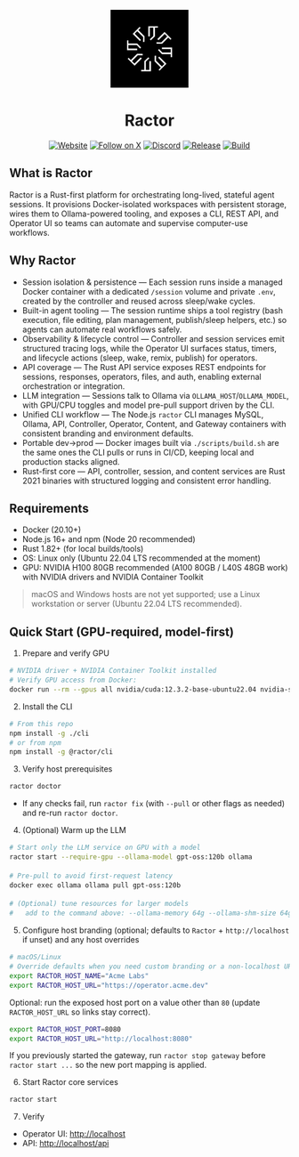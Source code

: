 <p align="center">
  <img src="assets/logo.png" alt="Ractor logo" width="140" />
</p>
<h1 align="center">Ractor</h1>

<p align="center">
  <a href="https://ractorlabs.com/"><img src="https://img.shields.io/badge/website-ractorlabs.com-0A66C2?logo=google-chrome&logoColor=white" alt="Website" /></a>
  <a href="https://x.com/ractorlabs"><img src="https://img.shields.io/badge/Follow-@ractorlabs-000000?logo=x&logoColor=white" alt="Follow on X" /></a>
  <a href="https://discord.gg/jTpP6PgZtt"><img src="https://img.shields.io/badge/Discord-join-5865F2?logo=discord&logoColor=white" alt="Discord" /></a>
  <a href="https://github.com/Ractorlabs/ractor/releases"><img src="https://img.shields.io/github/v/release/Ractorlabs/ractor?display_name=tag&sort=semver" alt="Release" /></a>
  <a href="https://github.com/Ractorlabs/ractor/actions/workflows/build.yml"><img src="https://github.com/Ractorlabs/ractor/actions/workflows/build.yml/badge.svg" alt="Build" /></a>

</p>

## What is Ractor

Ractor is a Rust-first platform for orchestrating long-lived, stateful agent sessions. It provisions Docker-isolated workspaces with persistent storage, wires them to Ollama-powered tooling, and exposes a CLI, REST API, and Operator UI so teams can automate and supervise computer-use workflows.

## Why Ractor

- Session isolation & persistence — Each session runs inside a managed Docker container with a dedicated `/session` volume and private `.env`, created by the controller and reused across sleep/wake cycles.
- Built-in agent tooling — The session runtime ships a tool registry (bash execution, file editing, plan management, publish/sleep helpers, etc.) so agents can automate real workflows safely.
- Observability & lifecycle control — Controller and session services emit structured tracing logs, while the Operator UI surfaces status, timers, and lifecycle actions (sleep, wake, remix, publish) for operators.
- API coverage — The Rust API service exposes REST endpoints for sessions, responses, operators, files, and auth, enabling external orchestration or integration.
- LLM integration — Sessions talk to Ollama via `OLLAMA_HOST`/`OLLAMA_MODEL`, with GPU/CPU toggles and model pre-pull support driven by the CLI.
- Unified CLI workflow — The Node.js `ractor` CLI manages MySQL, Ollama, API, Controller, Operator, Content, and Gateway containers with consistent branding and environment defaults.
- Portable dev→prod — Docker images built via `./scripts/build.sh` are the same ones the CLI pulls or runs in CI/CD, keeping local and production stacks aligned.
- Rust-first core — API, controller, session, and content services are Rust 2021 binaries with structured logging and consistent error handling.

## Requirements

- Docker (20.10+)
- Node.js 16+ and npm (Node 20 recommended)
- Rust 1.82+ (for local builds/tools)
- OS: Linux only (Ubuntu 22.04 LTS recommended at the moment)
- GPU: NVIDIA H100 80GB recommended (A100 80GB / L40S 48GB work) with NVIDIA drivers and NVIDIA Container Toolkit

> macOS and Windows hosts are not yet supported; use a Linux workstation or server (Ubuntu 22.04 LTS recommended).

## Quick Start (GPU-required, model-first)

1) Prepare and verify GPU

```bash
# NVIDIA driver + NVIDIA Container Toolkit installed
# Verify GPU access from Docker:
docker run --rm --gpus all nvidia/cuda:12.3.2-base-ubuntu22.04 nvidia-smi
```

2) Install the CLI

```bash
# From this repo
npm install -g ./cli
# or from npm
npm install -g @ractor/cli
```

3) Verify host prerequisites

```bash
ractor doctor
```

- If any checks fail, run `ractor fix` (with `--pull` or other flags as needed) and re-run `ractor doctor`.

4) (Optional) Warm up the LLM

```bash
# Start only the LLM service on GPU with a model
ractor start --require-gpu --ollama-model gpt-oss:120b ollama

# Pre-pull to avoid first-request latency
docker exec ollama ollama pull gpt-oss:120b

# (Optional) tune resources for larger models
#   add to the command above: --ollama-memory 64g --ollama-shm-size 64g --ollama-context-length 131072
```

5) Configure host branding (optional; defaults to `Ractor` + `http://localhost` if unset) and any host overrides

```bash
# macOS/Linux
# Override defaults when you need custom branding or a non-localhost URL
export RACTOR_HOST_NAME="Acme Labs"
export RACTOR_HOST_URL="https://operator.acme.dev"
```

Optional: run the exposed host port on a value other than `80` (update `RACTOR_HOST_URL` so links stay correct).

```bash
export RACTOR_HOST_PORT=8080
export RACTOR_HOST_URL="http://localhost:8080"
```

If you previously started the gateway, run `ractor stop gateway` before `ractor start ...` so the new port mapping is applied.

6) Start Ractor core services

```bash
ractor start
```

7) Verify

- Operator UI: <http://localhost>
- API:  <http://localhost/api>
